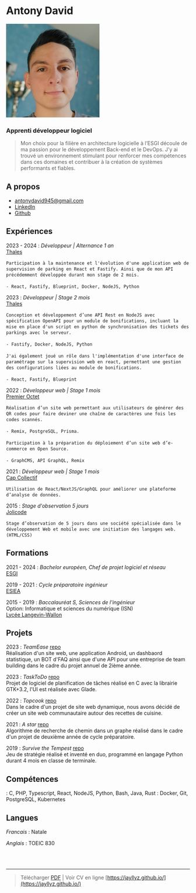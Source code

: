 # Antony David

![](https://github.com/jayllyz/jayllyz.github.io/raw/master/src/logo.png)

### Apprenti développeur logiciel

> Mon choix pour la filière en architecture logicielle à l’ESGI découle de ma passion pour le développement Back-end et le DevOps. J’y ai trouvé un environnement stimulant pour renforcer mes compétences dans ces domaines et contribuer à la création de systèmes performants et fiables.

A propos
---------

- <span class="fas fa-envelope fa-lg"></span> [antonydavid945@gmail.com](mailto:antonydavid945@gmail.com)
- <span class="fab fa-linkedin fa-lg"></span> [LinkedIn](https://fr.linkedin.com/in/antodavid)
- <span class="fab fa-github fa-lg"></span> [Github](https://github.com/jayllyz)


Expériences
----------
2023 - 2024
: 	*Développeur | Alternance 1 an*  
	[Thales](https://www.thalesgroup.com/fr)

	Participation à la maintenance et l'évolution d'une application web de supervision de parking en React et Fastify. Ainsi que de mon API précédemment développée durant mon stage de 2 mois.

	- React, Fastify, Blueprint, Docker, NodeJS, Python


2023
: 	*Développeur | Stage 2 mois*  
	[Thales](https://www.thalesgroup.com/fr)

	Conception et développement d’une API Rest en NodeJS avec spécification OpenAPI pour un module de bonifications, incluant la mise en place d'un script en python de synchronisation des tickets des parkings avec le serveur. 

	- Fastify, Docker, NodeJS, Python

	J'ai également joué un rôle dans l'implémentation d'une interface de paramétrage sur la supervision web en react, permettant une gestion des configurations liées au module de bonifications.

	- React, Fastify, Blueprint

2022
: 	*Développeur  web | Stage 1 mois*  
	[Premier Octet](https://www.premieroctet.com/)

	Réalisation d’un site web permettant aux utilisateurs de générer des QR codes pour faire deviner une chaîne de caractères une fois les codes scannés.

	- Remix, PostgreSQL, Prisma.
  
	Participation à la préparation du déploiement d’un site web d’e-commerce en Open Source.

	- GraphCMS, API GraphQL, Remix
  
<div class="page-break"></div> 
  
2021
: 	*Développeur web | Stage 1 mois*  
	[Cap Collectif](https://www.cap-collectif.com/)

	Utilisation de React/NextJS/GraphQL pour améliorer une plateforme d’analyse de données.
 

2015
: 	*Stage d'observation 5 jours*  
	[Jolicode](https://jolicode.com/)

	Stage d’observation de 5 jours dans une société spécialisée dans le développement Web et mobile avec une initiation des langages web. (HTML/CSS)


Formations
---------
2021 - 2024
:	*Bachelor européen, Chef de projet logiciel et réseau*  
	[ESGI](https://www.esgi.fr/) 

2019 - 2021
:	*Cycle préparatoire ingénieur*  
	[ESIEA](https://www.esiea.fr/) 

2015 - 2019
:	*Baccalauréat S, Sciences de l'ingénieur*  
	Option: Informatique et sciences du numérique (ISN)  
	[Lycée Langevin-Wallon](https://www.lycee-langevin-wallon.com/)  
	
Projets
------------

2023 
:	*TeamEase*
	[repo](https://github.com/Jayllyz/TeamEase)  
	Réalisation d'un site web, une application Android, un dashbaord statistique, un BOT d'FAQ ainsi que d'une API pour une entreprise de team building dans le cadre du projet annuel de 2ième année.

2023 
:	*TaskToDo*
	[repo](https://github.com/Jayllyz/TaskToDo)  
	Projet de logiciel de planification de tâches réalisé en C avec la librairie GTK+3.2, l'UI est réalisée avec Glade.

2022 
:	*Topcook*
	[repo](https://github.com/Jayllyz/Topcook)  
	Dans le cadre d'un projet de site web dynamique, nous avons décidé de créer un site web communautaire autour des recettes de cuisine.

2021
:	*A star*
	[repo](https://github.com/Jayllyz/Astar)  
	Algorithme de recherche de chemin dans un graphe réalisé dans le cadre d'un projet de deuxième année de cycle préparatoire.

2019
:	*Survive the Tempest*
	[repo](https://github.com/Jayllyz/SurvivetheTempest)  
	Jeu de stratégie réalisé et inventé en duo, programmé en langage Python durant 4 mois en classe de terminale.

Compétences
------------

<span class="fas fa-code fa-lg">
: C, PHP, Typescript, React, NodeJS, Python, Bash, Java, Rust

<span class="fas fa-code-branch fa-lg">
: Docker, Git, PostgreSQL, Kubernetes

Langues
------------
*Francais*
:	Natale

*Anglais*
:	TOEIC 830

<br /><br />

------
> Télécharger [PDF](https://jayllyz.github.io/resume.pdf) | Voir CV en ligne [https://jayllyz.github.io/](https://jayllyz.github.io/)

